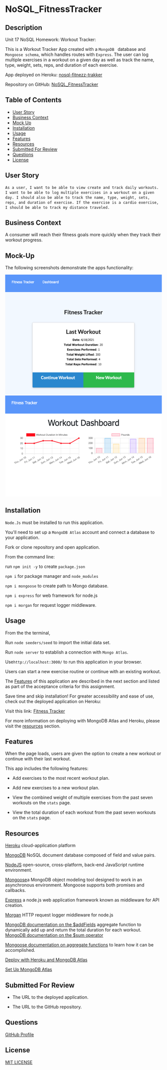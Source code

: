 # NoSQL_FitnessTracker

## Description

Unit 17 NoSQL Homework: Workout Tracker:

This is a Workout Tracker App created with a `MongoDB ` database and `Mongoose schema`, which handles routes with `Express`. The user can log multiple exercises in a workout on a given day as well as track the name, type, weight, sets, reps, and duration of each exercise. 

App deployed on Heroku: [nosql-fitnezz-trakker](https://fitnezz-trakker.herokuapp.com/)

Repository on GitHub: [NoSQL_FitnessTracker](https://github.com/rdevans87/NoSQL_FitnessTracker)


## Table of Contents
* [User Story](#user-story)
* [Business Context](#business-context)
* [Mock Up](#mock-up)
* [Installation](#installation)
* [Usage](#usage)
* [Features](#features)
* [Resources](#resources)
* [Submitted For Review](#submitted-for-review)
* [Questions](#questions)
* [License](#license)

## User Story

```
As a user, I want to be able to view create and track daily workouts. I want to be able to log multiple exercises in a workout on a given day. I should also be able to track the name, type, weight, sets, reps, and duration of exercise. If the exercise is a cardio exercise, I should be able to track my distance traveled.
 ```
## Business Context

A consumer will reach their fitness goals more quickly when they track their workout progress.

## Mock-Up

The following screenshots demonstrate the apps functionality:


<img src="assets/homepage.png" width="550px"/>

<br>


<img src="assets/dashBoard.png" width="550px"/>


## Installation 

`Node.Js` must be installed to run this application.

You'll need to set up a `MongoDB Atlas` account and connect a database to your application.

Fork or clone repository and open application.

From the command line: 

run `npm init -y` to create `package.json`

`npm i` for package manager and `node_modules`

`npm i mongoose` to create path to Mongo database. 

`npm i express` for web framework for node.js

`npm i morgan`  for request logger middleware.


## Usage

From the the terminal,

Run `node seeders/seed` to import the initial data set.

Run `node server` to establish a connection with `Mongo Atlas`.

Use`http://localhost:3000/` to run this application in your browser.

Users can start a new exercise routine or continue with an existing workout.

The [Features](#features) of this application are described in the next section and listed as part of the acceptance criteria for this assignment.  

Save time and skip installation! For greater accessibility and ease of use, check out the deployed application on Heroku: 

Visit this link: [Fitness Tracker](https://fitnezz-trakker.herokuapp.com/)

For more information on deploying with MongoDB Atlas and Heroku, please visit the [resources](#resources) section.


## Features

When the page loads, users are given the option to create a new workout or continue with their last workout.

This app includes the following features:

* Add exercises to the most recent workout plan.

* Add new exercises to a new workout plan.

* View the combined weight of multiple exercises from the past seven workouts on the `stats` page.

* View the total duration of each workout from the past seven  workouts on the `stats` page.

## Resources

[Heroku](https://www.heroku.com/) cloud-application platform

[MongoDB](https://www.mongodb.com/cloud/atlas/) NoSQL document database composed of field and value pairs.

[NodeJS](https://nodejs.org/en/) open-source, cross-platform, back-end JavaScript runtime environment.

[Mongoose](https://www.npmjs.com/package/mongoose)a MongoDB object modeling tool designed to work in an asynchronous environment. Mongoose supports both promises and callbacks.

[Express](https://www.npmjs.com/package/express) a node.js web application framework known as middleware for API creation.

[Morgan](https://www.npmjs.com/package/morgan) HTTP request logger middleware for node.js

[MongoDB documentation on the $addFields](https://docs.mongodb.com/manual/reference/operator/aggregation/addFields/) aggregate function to dynamically add up and return the total duration for each workout. 
[MongoDB documentation on the $sum operator](https://docs.mongodb.com/manual/reference/operator/aggregation/sum/)

[Mongoose documentation on aggregate functions](https://mongoosejs.com/docs/api.html#aggregate_Aggregate) to learn how it can be accomplished.

[Deploy with Heroku and MongoDB Atlas](./assets/MongoAtlas-Deploy.md)

[Set Up MongoDB Atlas](./assets/MongoAtlas-Setup.md)


## Submitted For Review

* The URL to the deployed application.

* The URL to the GitHub repository.

## Questions

[GitHub Profile](https://github.com/rdevans87)


## License

[MIT LICENSE](LICENSE)